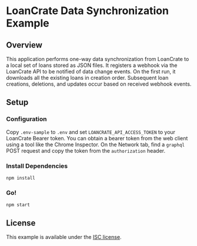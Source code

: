 # LoanCrate Data Synchronization Example

## Overview

This application performs one-way data synchronization from LoanCrate to a local set of loans stored as JSON files.
It registers a webhook via the LoanCrate API to be notified of data change events.
On the first run, it downloads all the existing loans in creation order.
Subsequent loan creations, deletions, and updates occur based on received webhook events.

## Setup

### Configuration

Copy `.env-sample` to `.env` and set `LOANCRATE_API_ACCESS_TOKEN` to your LoanCrate Bearer token.
You can obtain a bearer token from the web client using a tool like the Chrome Inspector.
On the Network tab, find a `graphql` POST request and copy the token from the `authorization` header.

### Install Dependencies

```
npm install
```

### Go!

```
npm start
```

## License

This example is available under the [ISC license](LICENSE).
